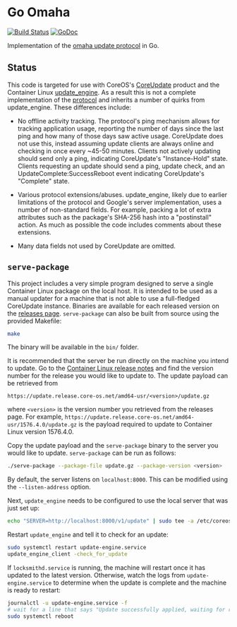 # Go Omaha

[![Build Status](https://travis-ci.org/coreos/go-omaha.svg?branch=master)](https://travis-ci.org/coreos/go-omaha)
[![GoDoc](https://godoc.org/github.com/coreos/go-omaha/omaha?status.svg)](https://godoc.org/github.com/coreos/go-omaha/omaha)

Implementation of the [omaha update protocol](https://github.com/google/omaha) in Go.

## Status

This code is targeted for use with CoreOS's [CoreUpdate](https://coreos.com/products/coreupdate/) product and the Container Linux [update_engine](https://github.com/coreos/update_engine).
As a result this is not a complete implementation of the [protocol](https://github.com/google/omaha/blob/master/doc/ServerProtocolV3.md) and inherits a number of quirks from update_engine.
These differences include:

 - No offline activity tracking.
   The protocol's ping mechanism allows for tracking application usage, reporting the number of days since the last ping and how many of those days saw active usage.
   CoreUpdate does not use this, instead assuming update clients are always online and checking in once every ~45-50 minutes.
   Clients not actively updating should send only a ping, indicating CoreUpdate's "Instance-Hold" state.
   Clients requesting an update should send a ping, update check, and an UpdateComplete:SuccessReboot event indicating CoreUpdate's "Complete" state.

 - Various protocol extensions/abuses.
   update_engine, likely due to earlier limitations of the protocol and Google's server implementation, uses a number of non-standard fields.
   For example, packing a lot of extra attributes such as the package's SHA-256 hash into a "postinstall" action.
   As much as possible the code includes comments about these extensions.

 - Many data fields not used by CoreUpdate are omitted.
 
## `serve-package`

This project includes a very simple program designed to serve a single Container Linux package on the local host. It is intended to be used as a manual updater for a machine that is not able to use a full-fledged CoreUpdate instance. Binaries are available for each released version on the [releases page](https://github.com/coreos/go-omaha/releases). `serve-package` can also be built from source using the provided Makefile:

```bash
make
```

The binary will be available in the `bin/` folder.

It is recommended that the server be run directly on the machine you intend to update. Go to the [Container Linux release notes](https://coreos.com/releases/) and find the version number for the release you would like to update to. The update payload can be retrieved from

```
https://update.release.core-os.net/amd64-usr/<version>/update.gz
```

where `<version>` is the version number you retrieved from the releases page. For example, `https://update.release.core-os.net/amd64-usr/1576.4.0/update.gz` is the payload required to update to Container Linux version 1576.4.0.

Copy the update payload and the `serve-package` binary to the server you would like to update. `serve-package` can be run as follows:

```bash
./serve-package --package-file update.gz --package-version <version>
```

By default, the server listens on `localhost:8000`. This can be modified using the `--listen-address` option.

Next, `update_engine` needs to be configured to use the local server that was just set up:

```bash
echo "SERVER=http://localhost:8000/v1/update" | sudo tee -a /etc/coreos/update.conf
```

Restart `update_engine` and tell it to check for an update:

```bash
sudo systemctl restart update-engine.service
update_engine_client -check_for_update
```

If `locksmithd.service` is running, the machine will restart once it has updated to the latest version. Otherwise, watch the logs from `update-engine.service` to determine when the update is complete and the machine is ready to restart:

```bash
journalctl -u update-engine.service -f
# wait for a line that says "Update successfully applied, waiting for reboot"
sudo systemctl reboot
```
